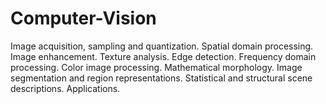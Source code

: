 # Computer-Vision

Image acquisition, sampling and quantization. Spatial domain processing. Image enhancement. Texture analysis. Edge detection. Frequency domain processing. Color image processing. Mathematical morphology. Image segmentation and region representations. Statistical and structural scene descriptions. Applications.

